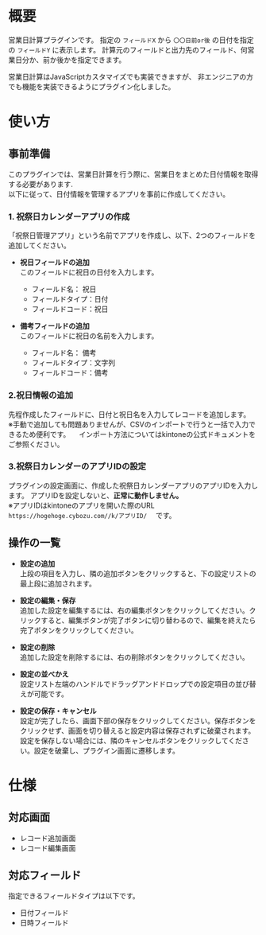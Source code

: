 # 概要
営業日計算プラグインです。
指定の `フィールドX` から `〇〇日前or後` の日付を指定の `フィールドY` に表示します。
計算元のフィールドと出力先のフィールド、何営業日分か、前か後かを指定できます。

営業日計算はJavaScriptカスタマイズでも実装できますが、
非エンジニアの方でも機能を実装できるようにプラグイン化しました。

# 使い方

## 事前準備
このプラグインでは、営業日計算を行う際に、営業日をまとめた日付情報を取得する必要があります.  
以下に従って、日付情報を管理するアプリを事前に作成してください。

### 1. 祝祭日カレンダーアプリの作成  
「祝祭日管理アプリ」という名前でアプリを作成し、以下、2つのフィールドを追加してください。

- **祝日フィールドの追加**   
    このフィールドに祝日の日付を入力します。 
    - フィールド名： 祝日
    - フィールドタイプ：日付
    - フィールドコード：祝日   

-  **備考フィールドの追加**  
    このフィールドに祝日の名前を入力します。  
    - フィールド名： 備考
    - フィールドタイプ：文字列
    - フィールドコード：備考   

### 2.祝日情報の追加
先程作成したフィールドに、日付と祝日名を入力してレコードを追加します。  
※手動で追加しても問題ありませんが、CSVのインポートで行うと一括で入力できるため便利です。
　インポート方法についてはkintoneの公式ドキュメントをご参照ください。

### 3.祝祭日カレンダーのアプリIDの設定
プラグインの設定画面に、作成した祝祭日カレンダーアプリのアプリIDを入力します。
アプリIDを設定しないと、**正常に動作しません。**  
※アプリIDはkintoneのアプリを開いた際のURL `https://hogehoge.cybozu.com//k/アプリID/` 　です。



## 操作の一覧
- **設定の追加**  
上段の項目を入力し、隣の追加ボタンをクリックすると、下の設定リストの最上段に追加されます。

- **設定の編集・保存**  
追加した設定を編集するには、右の編集ボタンをクリックしてください。クリックすると、編集ボタンが完了ボタンに切り替わるので、編集を終えたら完了ボタンをクリックしてください。

- **設定の削除**  
  追加した設定を削除するには、右の削除ボタンをクリックしてください。

- **設定の並べかえ**   
設定リスト左端のハンドルでドラッグアンドドロップでの設定項目の並び替えが可能です。

- **設定の保存・キャンセル**  
設定が完了したら、画面下部の保存をクリックしてください。保存ボタンをクリックせず、画面を切り替えると設定内容は保存されずに破棄されます。  
設定を保存しない場合には、隣のキャンセルボタンをクリックしてください。設定を破棄し、プラグイン画面に遷移します。

# 仕様
## 対応画面
- レコード追加画面
- レコード編集画面

## 対応フィールド
指定できるフィールドタイプは以下です。
- 日付フィールド
- 日時フィールド